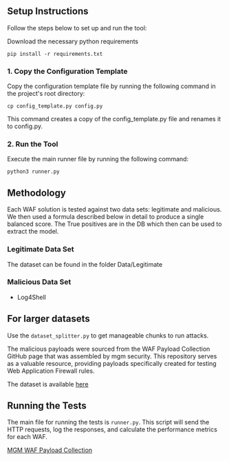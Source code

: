 
## Setup Instructions
Follow the steps below to set up and run the tool:

Download the necessary python requirements
```shell
pip install -r requirements.txt
```

### 1. Copy the Configuration Template
Copy the configuration template file by running the following command in the project's root directory:

```shell
cp config_template.py config.py
```
This command creates a copy of the config_template.py file and renames it to config.py.

### 2. Run the Tool
Execute the main runner file by running the following command:

   ```shell
   python3 runner.py 
   ```


## Methodology

Each WAF solution is tested against two data sets: legitimate and malicious. We then used a formula described below in detail to produce a single balanced score. The True positives are in the DB which then can be used to extract the model.

### Legitimate Data Set

The dataset can be found in the folder Data/Legitimate

### Malicious Data Set

- Log4Shell

## For larger datasets
Use the `dataset_splitter.py` to get manageable chunks to run attacks.


The malicious payloads were sourced from the WAF Payload Collection GitHub page that was assembled by mgm security. This repository serves as a valuable resource, providing payloads specifically created for testing Web Application Firewall rules. 

The dataset is available [here](https://github.com/openappsec/mgm-web-attack-payloads)

## Running the Tests
The main file for running the tests is `runner.py`. This script will send the HTTP requests, log the responses, and calculate the performance metrics for each WAF.


[MGM WAF Payload Collection](https://github.com/mgm-sp/WAF-Payload-Collection)


